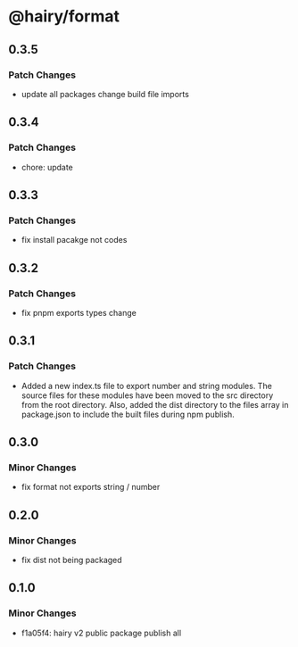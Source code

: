 # @hairy/format

## 0.3.5

### Patch Changes

- update all packages change build file imports

## 0.3.4

### Patch Changes

- chore: update

## 0.3.3

### Patch Changes

- fix install pacakge not codes

## 0.3.2

### Patch Changes

- fix pnpm exports types change

## 0.3.1

### Patch Changes

- Added a new index.ts file to export number and string modules. The source files for these modules have been moved to the src directory from the root directory. Also, added the dist directory to the files array in package.json to include the built files during npm publish.

## 0.3.0

### Minor Changes

- fix format not exports string / number

## 0.2.0

### Minor Changes

- fix dist not being packaged

## 0.1.0

### Minor Changes

- f1a05f4: hairy v2 public package publish all
